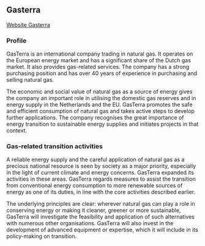 ## Gasterra 

[Website Gasterra](http://www.gasterra.nl)

### Profile

GasTerra is an international company trading in natural gas. It operates on the European energy market and has a significant share of the Dutch gas market. It also provides gas-related services. The company has a strong purchasing position and has over 40 years of experience in purchasing and selling natural gas.

The economic and social value of natural gas as a source of energy gives the company an important role in utilising the domestic gas reserves and in energy supply in the Netherlands and the EU. GasTerra promotes the safe and efficient consumption of natural gas and takes active steps to develop further applications. The company recognises the great importance of energy transition to sustainable energy supplies and initiates projects in that context.

### Gas-related transition activities

A reliable energy supply and the careful application of natural gas as a precious national resource is seen by society as a major priority, especially in the light of current climate and energy concerns. GasTerra expanded its activities in these areas. GasTerra regards measures to assist the transition from conventional energy consumption to more renewable sources of energy as one of its duties, in line with the core activities described earlier.

The underlying principles are clear: wherever natural gas can play a role in conserving energy or making it cleaner, greener or more sustainable, GasTerra will investigate the feasibility and application of such alternatives with numerous other organisations. GasTerra will also invest in the development of advanced equipment or expertise, which it will include in its policy-making on transition.